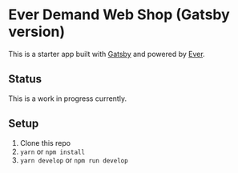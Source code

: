 # Ever Demand Web Shop (Gatsby version)

This is a starter app built with [Gatsby](https://www.gatsbyjs.org) and powered by [Ever](https://www.ever.dev/).

## Status

This is a work in progress currently.

## Setup

1. Clone this repo
2. `yarn` or `npm install`
3. `yarn develop` or `npm run develop`
